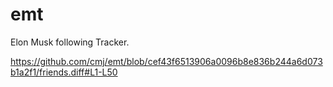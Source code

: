 # emt
Elon Musk following Tracker.

https://github.com/cmj/emt/blob/cef43f6513906a0096b8e836b244a6d073b1a2f1/friends.diff#L1-L50
